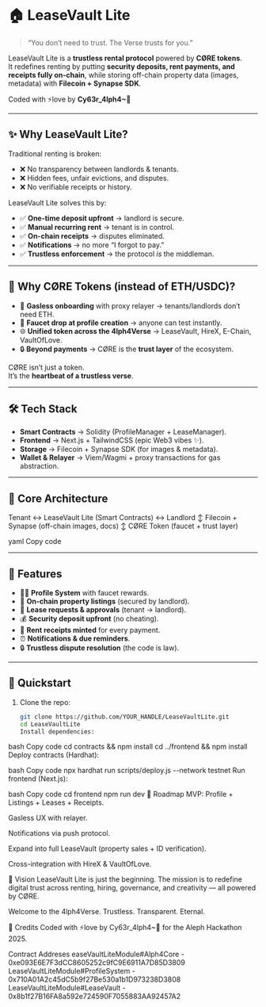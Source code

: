 # 🏠 LeaseVault Lite

> “You don’t need to trust. The Verse trusts for you.”

LeaseVault Lite is a **trustless rental protocol** powered by **CØRE tokens**.  
It redefines renting by putting **security deposits, rent payments, and receipts fully on-chain**, while storing off-chain property data (images, metadata) with **Filecoin + Synapse SDK**.

Coded with ⚡love by **Cy63r_4lph4~🐉**

---

## ✨ Why LeaseVault Lite?

Traditional renting is broken:

- ❌ No transparency between landlords & tenants.
- ❌ Hidden fees, unfair evictions, and disputes.
- ❌ No verifiable receipts or history.

LeaseVault Lite solves this by:

- ✅ **One-time deposit upfront** → landlord is secure.
- ✅ **Manual recurring rent** → tenant is in control.
- ✅ **On-chain receipts** → disputes eliminated.
- ✅ **Notifications** → no more “I forgot to pay.”
- ✅ **Trustless enforcement** → the protocol _is_ the middleman.

---

## 🔑 Why CØRE Tokens (instead of ETH/USDC)?

- 🚀 **Gasless onboarding** with proxy relayer → tenants/landlords don’t need ETH.
- 🎁 **Faucet drop at profile creation** → anyone can test instantly.
- 🌐 **Unified token across the 4lph4Verse** → LeaseVault, HireX, E-Chain, VaultOfLove.
- 🔒 **Beyond payments** → CØRE is the **trust layer** of the ecosystem.

CØRE isn’t just a token.  
It’s the **heartbeat of a trustless verse**.

---

## 🛠️ Tech Stack

- **Smart Contracts** → Solidity (ProfileManager + LeaseManager).
- **Frontend** → Next.js + TailwindCSS (epic Web3 vibes ✨).
- **Storage** → Filecoin + Synapse SDK (for images & metadata).
- **Wallet & Relayer** → Viem/Wagmi + proxy transactions for gas abstraction.

---

## 🧩 Core Architecture

Tenant ↔ LeaseVault Lite (Smart Contracts) ↔ Landlord
↕
Filecoin + Synapse (off-chain images, docs)
↕
CØRE Token (faucet + trust layer)

yaml
Copy code

---

## 🚀 Features

- 🧑‍💼 **Profile System** with faucet rewards.
- 🏡 **On-chain property listings** (secured by landlord).
- 📜 **Lease requests & approvals** (tenant → landlord).
- 💰 **Security deposit upfront** (no cheating).
- 🧾 **Rent receipts minted** for every payment.
- ⏰ **Notifications & due reminders**.
- 🔒 **Trustless dispute resolution** (the code is law).

---

## 🧪 Quickstart

1. Clone the repo:
   ```bash
   git clone https://github.com/YOUR_HANDLE/LeaseVaultLite.git
   cd LeaseVaultLite
   Install dependencies:
   ```

bash
Copy code
cd contracts && npm install
cd ../frontend && npm install
Deploy contracts (Hardhat):

bash
Copy code
npx hardhat run scripts/deploy.js --network testnet
Run frontend (Next.js):

bash
Copy code
cd frontend
npm run dev
🎯 Roadmap
MVP: Profile + Listings + Leases + Receipts.

Gasless UX with relayer.

Notifications via push protocol.

Expand into full LeaseVault (property sales + ID verification).

Cross-integration with HireX & VaultOfLove.

👑 Vision
LeaseVault Lite is just the beginning.
The mission is to redefine digital trust across renting, hiring, governance, and creativity — all powered by CØRE.

Welcome to the 4lph4Verse.
Trustless. Transparent. Eternal.

🐉 Credits
Coded with ⚡love by Cy63r_4lph4~🐉
for the Aleph Hackathon 2025.

Contract Addreses
easeVaultLiteModule#Alph4Core - 0xe093E6E7F3dCC8605252c9fC9E6911A7D85D3809
LeaseVaultLiteModule#ProfileSystem - 0x710A01A2c45dC5b9f27Be530a1b1D973238D3808
LeaseVaultLiteModule#LeaseVault - 0x8b1f27B16FA8a592e724590F7055883AA92457A2
